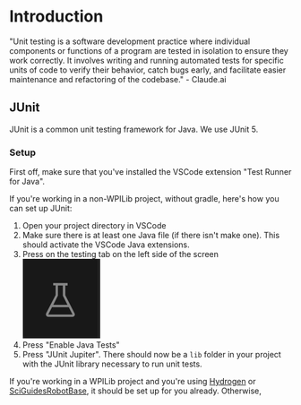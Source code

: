 # Introduction

"Unit testing is a software development practice where individual components or functions of a program are tested in isolation to ensure they work correctly. It involves writing and running automated tests for specific units of code to verify their behavior, catch bugs early, and facilitate easier maintenance and refactoring of the codebase." - Claude.ai
## JUnit

JUnit is a common unit testing framework for Java. We use JUnit 5.
### Setup

First off, make sure that you've installed the VSCode extension "Test Runner for Java".

If you're working in a non-WPILib project, without gradle, here's how you can set up JUnit:
1. Open your project directory in VSCode
2. Make sure there is at least one Java file (if there isn't make one). This should activate the VSCode Java extensions.
3. Press on the testing tab on the left side of the screen
   ![](/reference-sheets/images/testing-icon.png)
4. Press "Enable Java Tests"
5. Press "JUnit Jupiter". There should now be a `lib` folder in your project with the JUnit library necessary to run unit tests.

If you're working in a WPILib project and you're using [Hydrogen](link) or [SciGuidesRobotBase](link), it should be set up for you already. Otherwise,